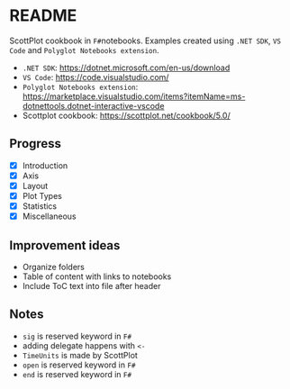 # README

ScottPlot cookbook in `F#`notebooks. Examples created using `.NET SDK`, `VS Code` and `Polyglot Notebooks extension`.

- `.NET SDK`: https://dotnet.microsoft.com/en-us/download
- `VS Code`: https://code.visualstudio.com/
- `Polyglot Notebooks extension`: https://marketplace.visualstudio.com/items?itemName=ms-dotnettools.dotnet-interactive-vscode
- Scottplot cookbook: https://scottplot.net/cookbook/5.0/
## Progress

- [x] Introduction
- [x] Axis
- [x] Layout
- [x] Plot Types
- [x] Statistics
- [x] Miscellaneous

## Improvement ideas

- Organize folders
- Table of content with links to notebooks
- Include ToC text into file after header

## Notes

- `sig` is reserved keyword in `F#`
- adding delegate happens with `<-`
- `TimeUnits` is made by ScottPlot
- `open` is reserved keyword in `F#`
- `end` is reserved keyword in `F#`
